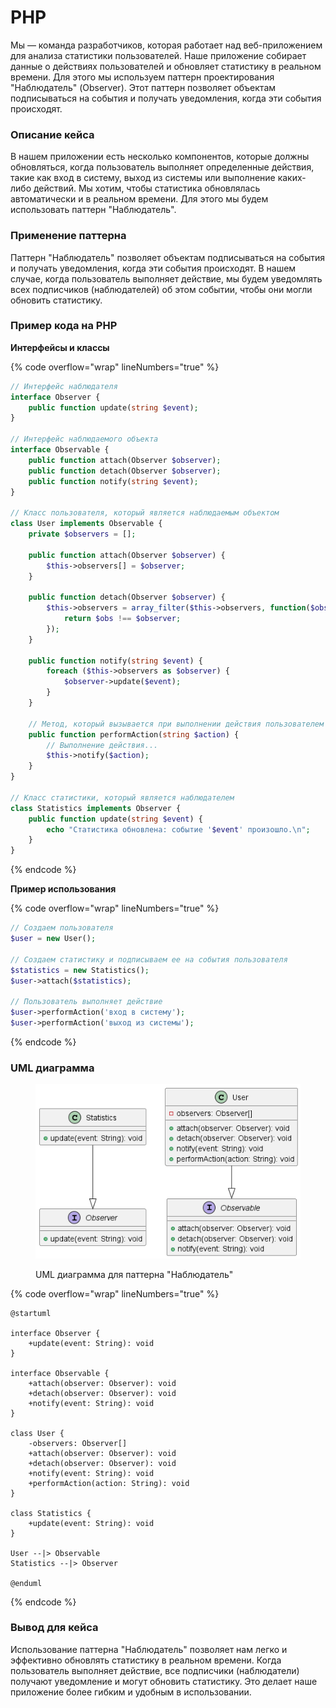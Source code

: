 # PHP

Мы — команда разработчиков, которая работает над веб-приложением для анализа статистики пользователей. Наше приложение собирает данные о действиях пользователей и обновляет статистику в реальном времени. Для этого мы используем паттерн проектирования "Наблюдатель" (Observer). Этот паттерн позволяет объектам подписываться на события и получать уведомления, когда эти события происходят.

### Описание кейса

В нашем приложении есть несколько компонентов, которые должны обновляться, когда пользователь выполняет определенные действия, такие как вход в систему, выход из системы или выполнение каких-либо действий. Мы хотим, чтобы статистика обновлялась автоматически и в реальном времени. Для этого мы будем использовать паттерн "Наблюдатель".

### Применение паттерна

Паттерн "Наблюдатель" позволяет объектам подписываться на события и получать уведомления, когда эти события происходят. В нашем случае, когда пользователь выполняет действие, мы будем уведомлять всех подписчиков (наблюдателей) об этом событии, чтобы они могли обновить статистику.

### Пример кода на PHP

**Интерфейсы и классы**

{% code overflow="wrap" lineNumbers="true" %}
```php
// Интерфейс наблюдателя
interface Observer {
    public function update(string $event);
}

// Интерфейс наблюдаемого объекта
interface Observable {
    public function attach(Observer $observer);
    public function detach(Observer $observer);
    public function notify(string $event);
}

// Класс пользователя, который является наблюдаемым объектом
class User implements Observable {
    private $observers = [];

    public function attach(Observer $observer) {
        $this->observers[] = $observer;
    }

    public function detach(Observer $observer) {
        $this->observers = array_filter($this->observers, function($obs) use ($observer) {
            return $obs !== $observer;
        });
    }

    public function notify(string $event) {
        foreach ($this->observers as $observer) {
            $observer->update($event);
        }
    }

    // Метод, который вызывается при выполнении действия пользователем
    public function performAction(string $action) {
        // Выполнение действия...
        $this->notify($action);
    }
}

// Класс статистики, который является наблюдателем
class Statistics implements Observer {
    public function update(string $event) {
        echo "Статистика обновлена: событие '$event' произошло.\n";
    }
}
```
{% endcode %}

**Пример использования**

{% code overflow="wrap" lineNumbers="true" %}
```php
// Создаем пользователя
$user = new User();

// Создаем статистику и подписываем ее на события пользователя
$statistics = new Statistics();
$user->attach($statistics);

// Пользователь выполняет действие
$user->performAction('вход в систему');
$user->performAction('выход из системы');
```
{% endcode %}

### UML диаграмма

<figure><img src="../../../../../.gitbook/assets/image (3).png" alt=""><figcaption><p>UML диаграмма для паттерна "Наблюдатель"</p></figcaption></figure>

{% code overflow="wrap" lineNumbers="true" %}
```plantuml
@startuml

interface Observer {
    +update(event: String): void
}

interface Observable {
    +attach(observer: Observer): void
    +detach(observer: Observer): void
    +notify(event: String): void
}

class User {
    -observers: Observer[]
    +attach(observer: Observer): void
    +detach(observer: Observer): void
    +notify(event: String): void
    +performAction(action: String): void
}

class Statistics {
    +update(event: String): void
}

User --|> Observable
Statistics --|> Observer

@enduml
```
{% endcode %}

### Вывод для кейса

Использование паттерна "Наблюдатель" позволяет нам легко и эффективно обновлять статистику в реальном времени. Когда пользователь выполняет действие, все подписчики (наблюдатели) получают уведомление и могут обновить статистику. Это делает наше приложение более гибким и удобным в использовании.

